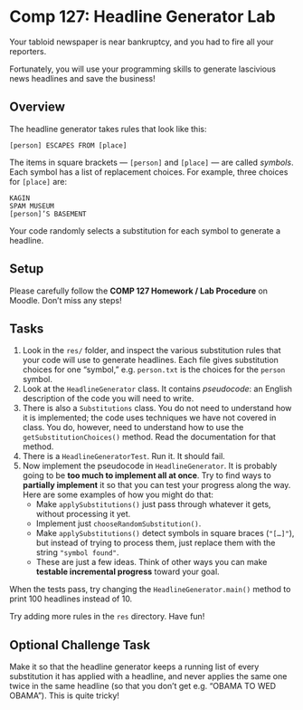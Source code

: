 Comp 127: Headline Generator Lab
====

Your tabloid newspaper is near bankruptcy, and you had to fire all your reporters.

Fortunately, you will use your programming skills to generate lascivious news headlines and save the business!

Overview
---

The headline generator takes rules that look like this:

    [person] ESCAPES FROM [place]

The items in square brackets — `[person]` and `[place]` — are called _symbols_. Each symbol has a list of replacement choices. For example, three choices for `[place]` are:

    KAGIN
    SPAM MUSEUM
    [person]’S BASEMENT

Your code randomly selects a substitution for each symbol to generate a headline.

Setup
---

Please carefully follow the **COMP 127 Homework / Lab Procedure** on Moodle. Don’t miss any steps!

Tasks
---

1. Look in the `res/` folder, and inspect the various substitution rules that your code will use to generate headlines. Each file gives substitution choices for one “symbol,” e.g. `person.txt` is the choices for the `person` symbol.
1. Look at the `HeadlineGenerator` class. It contains _pseudocode_: an English description of the code you will need to write.
1. There is also a `Substitutions` class. You do not need to understand how it is implemented; the code uses techniques we have not covered in class. You do, however, need to understand how to use the `getSubstitutionChoices()` method. Read the documentation for that method.
1. There is a `HeadlineGeneratorTest`. Run it. It should fail.
1. Now implement the pseudocode in `HeadlineGenerator`. It is probably going to be **too much to implement all at once**. Try to find ways to **partially implement** it so that you can test your progress along the way. Here are some examples of how you might do that:
    - Make `applySubstitutions()` just pass through whatever it gets, without processing it yet.
    - Implement just `chooseRandomSubstitution()`.
    - Make `applySubstitutions()` detect symbols in square braces (`"[…]"`), but instead of trying to process them, just replace them with the string `"symbol found"`.
    - These are just a few ideas. Think of other ways you can make **testable incremental progress** toward your goal.

When the tests pass, try changing the `HeadlineGenerator.main()` method to print 100 headlines instead of 10.

Try adding more rules in the `res` directory. Have fun!


Optional Challenge Task
---

Make it so that the headline generator keeps a running list of every substitution it has applied with a headline, and never applies the same one twice in the same headline (so that you don’t get e.g. “OBAMA TO WED OBAMA”). This is quite tricky!
